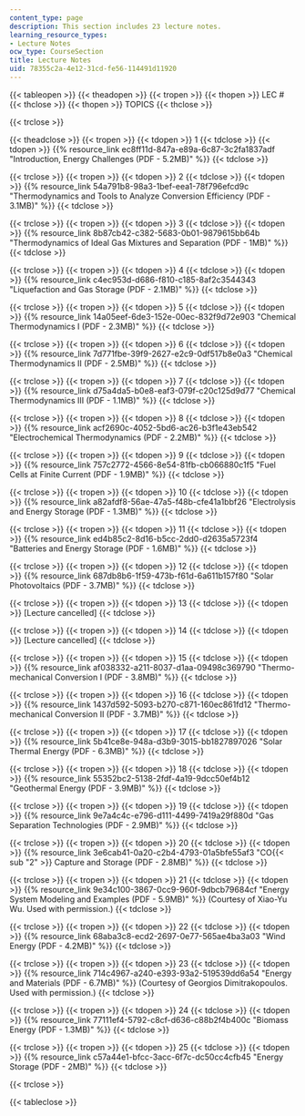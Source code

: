 ```yaml
---
content_type: page
description: This section includes 23 lecture notes.
learning_resource_types:
- Lecture Notes
ocw_type: CourseSection
title: Lecture Notes
uid: 78355c2a-4e12-31cd-fe56-114491d11920
---
```

{{< tableopen >}}
{{< theadopen >}}
{{< tropen >}}
{{< thopen >}}
LEC #
{{< thclose >}}
{{< thopen >}}
TOPICS
{{< thclose >}}

{{< trclose >}}

{{< theadclose >}}
{{< tropen >}}
{{< tdopen >}}
1
{{< tdclose >}}
{{< tdopen >}}
{{% resource_link ec8ff11d-847a-e89a-6c87-3c2fa1837adf "Introduction, Energy Challenges (PDF - 5.2MB)" %}}
{{< tdclose >}}

{{< trclose >}}
{{< tropen >}}
{{< tdopen >}}
2
{{< tdclose >}}
{{< tdopen >}}
{{% resource_link 54a791b8-98a3-1bef-eea1-78f796efcd9c "Thermodynamics and Tools to Analyze Conversion Efficiency (PDF - 3.1MB)" %}}
{{< tdclose >}}

{{< trclose >}}
{{< tropen >}}
{{< tdopen >}}
3
{{< tdclose >}}
{{< tdopen >}}
{{% resource_link 8b87cb42-c382-5683-0b01-9879615bb64b "Thermodynamics of Ideal Gas Mixtures and Separation (PDF - 1MB)" %}}
{{< tdclose >}}

{{< trclose >}}
{{< tropen >}}
{{< tdopen >}}
4
{{< tdclose >}}
{{< tdopen >}}
{{% resource_link c4ec953d-d686-f810-c185-8af2c3544343 "Liquefaction and Gas Storage (PDF - 2.1MB)" %}}
{{< tdclose >}}

{{< trclose >}}
{{< tropen >}}
{{< tdopen >}}
5
{{< tdclose >}}
{{< tdopen >}}
{{% resource_link 14a05eef-6de3-152e-00ec-832f9d72e903 "Chemical Thermodynamics I (PDF - 2.3MB)" %}}
{{< tdclose >}}

{{< trclose >}}
{{< tropen >}}
{{< tdopen >}}
6
{{< tdclose >}}
{{< tdopen >}}
{{% resource_link 7d771fbe-39f9-2627-e2c9-0df517b8e0a3 "Chemical Thermodynamics II (PDF - 2.5MB)" %}}
{{< tdclose >}}

{{< trclose >}}
{{< tropen >}}
{{< tdopen >}}
7
{{< tdclose >}}
{{< tdopen >}}
{{% resource_link d75a4da5-b0e8-eaf3-079f-c20c125d9d77 "Chemical Thermodynamics III (PDF - 1.1MB)" %}}
{{< tdclose >}}

{{< trclose >}}
{{< tropen >}}
{{< tdopen >}}
8
{{< tdclose >}}
{{< tdopen >}}
{{% resource_link acf2690c-4052-5bd6-ac26-b3f1e43eb542 "Electrochemical Thermodynamics (PDF - 2.2MB)" %}}
{{< tdclose >}}

{{< trclose >}}
{{< tropen >}}
{{< tdopen >}}
9
{{< tdclose >}}
{{< tdopen >}}
{{% resource_link 757c2772-4566-8e54-81fb-cb066880c1f5 "Fuel Cells at Finite Current (PDF - 1.9MB)" %}}
{{< tdclose >}}

{{< trclose >}}
{{< tropen >}}
{{< tdopen >}}
10
{{< tdclose >}}
{{< tdopen >}}
{{% resource_link a82afdf8-56ae-47a5-f48b-cfe41a1bbf26 "Electrolysis and Energy Storage (PDF - 1.3MB)" %}}
{{< tdclose >}}

{{< trclose >}}
{{< tropen >}}
{{< tdopen >}}
11
{{< tdclose >}}
{{< tdopen >}}
{{% resource_link ed4b85c2-8d16-b5cc-2dd0-d2635a5723f4 "Batteries and Energy Storage (PDF - 1.6MB)" %}}
{{< tdclose >}}

{{< trclose >}}
{{< tropen >}}
{{< tdopen >}}
12
{{< tdclose >}}
{{< tdopen >}}
{{% resource_link 687db8b6-1f59-473b-f61d-6a611b157f80 "Solar Photovoltaics (PDF - 3.7MB)" %}}
{{< tdclose >}}

{{< trclose >}}
{{< tropen >}}
{{< tdopen >}}
13
{{< tdclose >}}
{{< tdopen >}}
\[Lecture cancelled\]
{{< tdclose >}}

{{< trclose >}}
{{< tropen >}}
{{< tdopen >}}
14
{{< tdclose >}}
{{< tdopen >}}
\[Lecture cancelled\]
{{< tdclose >}}

{{< trclose >}}
{{< tropen >}}
{{< tdopen >}}
15
{{< tdclose >}}
{{< tdopen >}}
{{% resource_link af038332-a211-8037-d1aa-09498c369790 "Thermo-mechanical Conversion I (PDF - 3.8MB)" %}}
{{< tdclose >}}

{{< trclose >}}
{{< tropen >}}
{{< tdopen >}}
16
{{< tdclose >}}
{{< tdopen >}}
{{% resource_link 1437d592-5093-b270-c871-160ec861fd12 "Thermo-mechanical Conversion II (PDF - 3.7MB)" %}}
{{< tdclose >}}

{{< trclose >}}
{{< tropen >}}
{{< tdopen >}}
17
{{< tdclose >}}
{{< tdopen >}}
{{% resource_link 5b41ce8e-948a-d3b9-3015-bb1827897026 "Solar Thermal Energy (PDF - 6.3MB)" %}}
{{< tdclose >}}

{{< trclose >}}
{{< tropen >}}
{{< tdopen >}}
18
{{< tdclose >}}
{{< tdopen >}}
{{% resource_link 55352bc2-5138-2fdf-4a19-9dcc50ef4b12 "Geothermal Energy (PDF - 3.9MB)" %}}
{{< tdclose >}}

{{< trclose >}}
{{< tropen >}}
{{< tdopen >}}
19
{{< tdclose >}}
{{< tdopen >}}
{{% resource_link 9e7a4c4c-e796-d111-4499-7419a29f880d "Gas Separation Technologies (PDF - 2.9MB)" %}}
{{< tdclose >}}

{{< trclose >}}
{{< tropen >}}
{{< tdopen >}}
20
{{< tdclose >}}
{{< tdopen >}}
{{% resource_link 3e6cab41-0a20-c2b4-4793-01a5bfe55af3 "CO{{< sub \"2\" >}} Capture and Storage (PDF - 2.8MB)" %}}
{{< tdclose >}}

{{< trclose >}}
{{< tropen >}}
{{< tdopen >}}
21
{{< tdclose >}}
{{< tdopen >}}
{{% resource_link 9e34c100-3867-0cc9-960f-9dbcb79684cf "Energy System Modeling and Examples (PDF - 5.9MB)" %}} (Courtesy of Xiao-Yu Wu. Used with permission.)
{{< tdclose >}}

{{< trclose >}}
{{< tropen >}}
{{< tdopen >}}
22
{{< tdclose >}}
{{< tdopen >}}
{{% resource_link 68aba3c8-ecd2-2697-0e77-565ae4ba3a03 "Wind Energy (PDF - 4.2MB)" %}}
{{< tdclose >}}

{{< trclose >}}
{{< tropen >}}
{{< tdopen >}}
23
{{< tdclose >}}
{{< tdopen >}}
{{% resource_link 714c4967-a240-e393-93a2-519539dd6a54 "Energy and Materials (PDF - 6.7MB)" %}} (Courtesy of Georgios Dimitrakopoulos. Used with permission.)
{{< tdclose >}}

{{< trclose >}}
{{< tropen >}}
{{< tdopen >}}
24
{{< tdclose >}}
{{< tdopen >}}
{{% resource_link 77111ef4-5792-c8cf-d636-c88b2f4b400c "Biomass Energy (PDF - 1.3MB)" %}}
{{< tdclose >}}

{{< trclose >}}
{{< tropen >}}
{{< tdopen >}}
25
{{< tdclose >}}
{{< tdopen >}}
{{% resource_link c57a44e1-bfcc-3acc-6f7c-dc50cc4cfb45 "Energy Storage (PDF - 2MB)" %}}
{{< tdclose >}}

{{< trclose >}}

{{< tableclose >}}